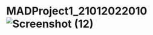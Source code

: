 # MADProject1_21012022010![Screenshot (12)](https://user-images.githubusercontent.com/110801479/183340787-b9acd743-8604-4dce-a141-cbedc4a19439.png)
